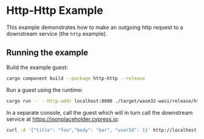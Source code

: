# Http-Http Example

This example demonstrates how to make an outgoing http request to a downstream service (the `http` example).

## Running the example

Build the example guest:

```bash
cargo component build --package http-http --release
```

Run a guest using the runtime:

```bash
cargo run -- --http-addr localhost:8080 ./target/wasm32-wasi/release/http_http.wasm
```

In a separate console, call the guest which will in turn call the downstream service
at <https://jsonplaceholder.cypress.io>:

```bash
curl -d '{"title": "foo","body": "bar", "userId": 1}' http://localhost:8080/post
```